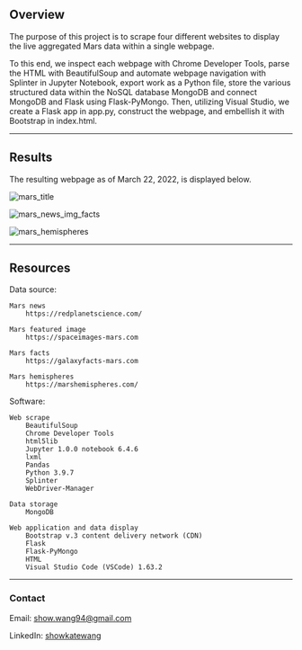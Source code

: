 ## Overview

The purpose of this project is to scrape four different websites to display the live aggregated Mars data within a single webpage.

To this end, we inspect each webpage with Chrome Developer Tools, parse the HTML with BeautifulSoup and automate webpage navigation with Splinter in Jupyter Notebook, export work as a Python file, store the various structured data within the NoSQL database MongoDB and connect MongoDB and Flask using Flask-PyMongo. Then, utilizing Visual Studio, we create a Flask app in app.py, construct the webpage, and embellish it with Bootstrap in index.html.

---

## Results

The resulting webpage as of March 22, 2022, is displayed below.

![mars_title](https://user-images.githubusercontent.com/96349090/159634340-923ce9c7-b398-447b-97a5-bc170f8ef4a6.png)

![mars_news_img_facts](https://user-images.githubusercontent.com/96349090/159634363-a200a784-a6e7-4ebd-bf92-b146a85000a9.png)

![mars_hemispheres](https://user-images.githubusercontent.com/96349090/159634388-a3a04015-5bf0-44ae-bedb-20eba041ef20.png)

---

## Resources

Data source:

    Mars news
        https://redplanetscience.com/

    Mars featured image
        https://spaceimages-mars.com

    Mars facts
        https://galaxyfacts-mars.com

    Mars hemispheres
        https://marshemispheres.com/

Software:

    Web scrape
        BeautifulSoup
        Chrome Developer Tools
        html5lib
        Jupyter 1.0.0 notebook 6.4.6
        lxml
        Pandas
        Python 3.9.7
        Splinter
        WebDriver-Manager

    Data storage
        MongoDB

    Web application and data display
        Bootstrap v.3 content delivery network (CDN)
        Flask
        Flask-PyMongo
        HTML
        Visual Studio Code (VSCode) 1.63.2
        
---

### Contact

Email: show.wang94@gmail.com

LinkedIn: [showkatewang](http://linkedin.com/in/showkatewang)
